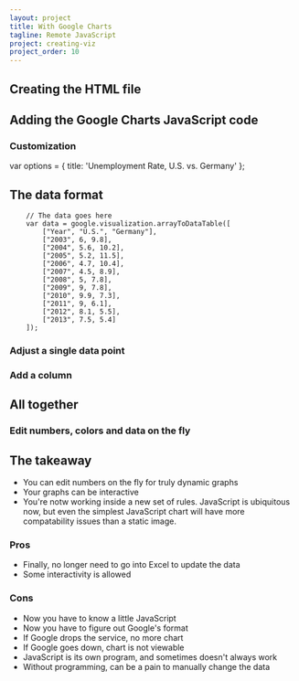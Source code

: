 ```yaml
---
layout: project
title: With Google Charts
tagline: Remote JavaScript 
project: creating-viz
project_order: 10
---
```




## Creating the HTML file




## Adding the Google Charts JavaScript code

### Customization 

 var options = {
          title: 'Unemployment Rate, U.S. vs. Germany'
        };


## The data format

        // The data goes here
        var data = google.visualization.arrayToDataTable([
            ["Year", "U.S.", "Germany"],
            ["2003", 6, 9.8],
            ["2004", 5.6, 10.2],
            ["2005", 5.2, 11.5],
            ["2006", 4.7, 10.4],
            ["2007", 4.5, 8.9],
            ["2008", 5, 7.8],
            ["2009", 9, 7.8],
            ["2010", 9.9, 7.3],
            ["2011", 9, 6.1],
            ["2012", 8.1, 5.5],
            ["2013", 7.5, 5.4]
        ]);


### Adjust a single data point

### Add a column 




## All together


### Edit numbers, colors and data on the fly


## The takeaway

- You can edit numbers on the fly for truly dynamic graphs
- Your graphs can be interactive
- You're notw working inside a new set of rules. JavaScript is ubiquitous now, but even the simplest JavaScript chart will have more compatability issues than a static image.



### Pros
- Finally, no longer need to go into Excel to update the data
- Some interactivity is allowed

### Cons
- Now you have to know a little JavaScript
- Now you have to figure out Google's format
- If Google drops the service, no more chart
- If Google goes down, chart is not viewable
- JavaScript is its own program, and sometimes doesn't always work
- Without programming, can be a pain to manually change the data
